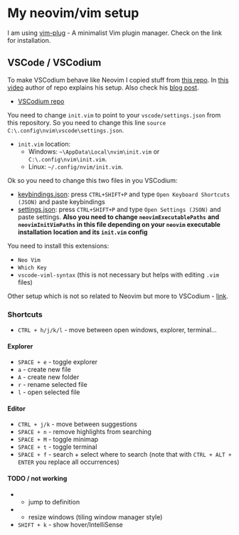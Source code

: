 # My neovim/vim setup
I am using [vim-plug](https://github.com/junegunn/vim-plug) - A minimalist Vim plugin manager.
Check on the link for installation.

## VSCode / VSCodium
To make VSCodium behave like Neovim I copied stuff from [this repo](https://github.com/ChristianChiarulli/nvim).
In [this video](https://youtu.be/g4dXZ0RQWdw) author of repo explains his setup.
Also check his [blog post](https://www.chrisatmachine.com/Neovim/22-vscodium-neovim/).

- [VSCodium repo](https://github.com/VSCodium/vscodium)

You need to change `init.vim` to point to your `vscode/settings.json` from this repository.
So you need to change this line `source C:\.config\nvim\vscode\settings.json`.
- `init.vim` location:
  - Windows: `~\AppData\Local\nvim\init.vim` or `C:\.config\nvim\init.vim`.
  - Linux: `~/.config/nvim/init.vim`.

Ok so you need to change this two files in you VSCodium:
- [keybindings.json](./utils/vscodium_config/keybindings.json): press `CTRL+SHIFT+P` and type
  `Open Keyboard Shortcuts (JSON)` and paste keybindings
- [settings.json](./utils/vscodium_config/settings.json): press `CTRL+SHIFT+P` and type
  `Open Settings (JSON)` and paste settings. **Also you need to change `neovimExecutablePaths`**
  **and `neovimInitVimPaths` in this file depending on your `neovim` executable installation**
  **location and its `init.vim` config**

You need to install this extensions:
- `Neo Vim`
- `Which Key`
- `vscode-viml-syntax` (this is not necessary but helps with editing `.vim` files)

Other setup which is not so related to Neovim but more to VSCodium - [link](.//utils/vscodium_config/VSCodiumSetup.md).

### Shortcuts
- `CTRL + h/j/k/l` - move between open windows, explorer, terminal...

#### Explorer
- `SPACE + e` - toggle explorer
- `a` - create new file
- `A` - create new folder
- `r` - rename selected file
- `l` - open selected file

#### Editor
- `CTRL + j/k` - move between suggestions
- `SPACE + n` - remove highlights from searching
- `SPACE + M` - toggle minimap
- `SPACE + t` - toggle terminal
- `SPACE + f` - search + select where to search (note that with `CTRL + ALT + ENTER` you replace all
                occurrences)

#### TODO / not working
- - jump to definition
- - resize windows (tiling window manager style)
- `SHIFT + k` - show hover/IntelliSense
